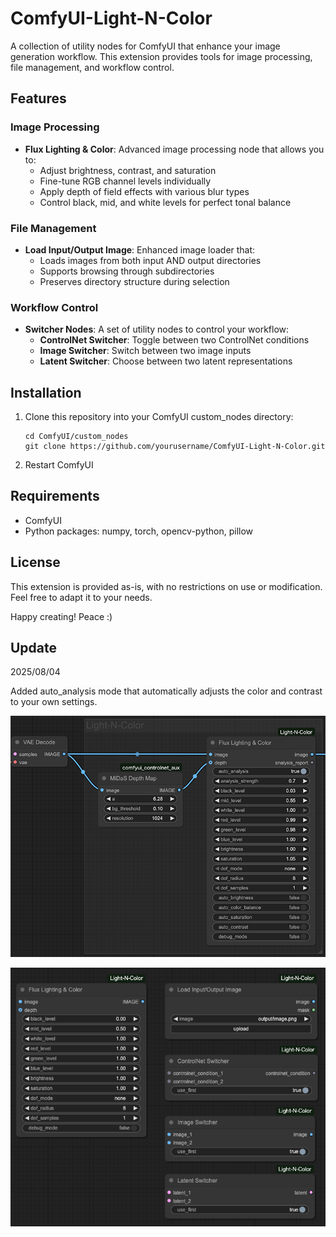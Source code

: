 <h1>ComfyUI-Light-N-Color</h1>

<p>A collection of utility nodes for ComfyUI that enhance your image generation workflow. This extension provides tools for image processing, file management, and workflow control.</p>

<h2>Features</h2>

<h3>Image Processing</h3>
<ul>
  <li><strong>Flux Lighting & Color</strong>: Advanced image processing node that allows you to:
    <ul>
      <li>Adjust brightness, contrast, and saturation</li>
      <li>Fine-tune RGB channel levels individually</li>
      <li>Apply depth of field effects with various blur types</li>
      <li>Control black, mid, and white levels for perfect tonal balance</li>
    </ul>
  </li>
</ul>

<h3>File Management</h3>
<ul>
  <li><strong>Load Input/Output Image</strong>: Enhanced image loader that:
    <ul>
      <li>Loads images from both input AND output directories</li>
      <li>Supports browsing through subdirectories</li>
      <li>Preserves directory structure during selection</li>
    </ul>
  </li>
</ul>

<h3>Workflow Control</h3>
<ul>
  <li><strong>Switcher Nodes</strong>: A set of utility nodes to control your workflow:
    <ul>
      <li><strong>ControlNet Switcher</strong>: Toggle between two ControlNet conditions</li>
      <li><strong>Image Switcher</strong>: Switch between two image inputs</li>
      <li><strong>Latent Switcher</strong>: Choose between two latent representations</li>
    </ul>
  </li>
</ul>

<h2>Installation</h2>

<ol>
  <li>
    <p>Clone this repository into your ComfyUI custom_nodes directory:</p>
    <pre><code>cd ComfyUI/custom_nodes
git clone https://github.com/yourusername/ComfyUI-Light-N-Color.git</code></pre>
  </li>
  <li><p>Restart ComfyUI</p></li>
</ol>

<h2>Requirements</h2>

<ul>
  <li>ComfyUI</li>
  <li>Python packages: numpy, torch, opencv-python, pillow</li>
</ul>

<h2>License</h2>

<p>This extension is provided as-is, with no restrictions on use or modification. Feel free to adapt it to your needs.</p>

<p>Happy creating! Peace :)</p>

<h2>Update</h2>

<p>2025/08/04</p>

<p>Added auto_analysis mode that automatically adjusts the color and contrast to your own settings.</p>

<p><img src="./img/LightNColor_v2.png" alt="Updated_v2_image"></p>

<p><img src="./img/nodes_include.png" alt="Included Nodes"></p>
